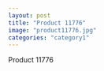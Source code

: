 ```yaml
---
layout: post
title: "Product 11776"
image: "product11776.jpg"
categories: "category1"
---
```

Product 11776
